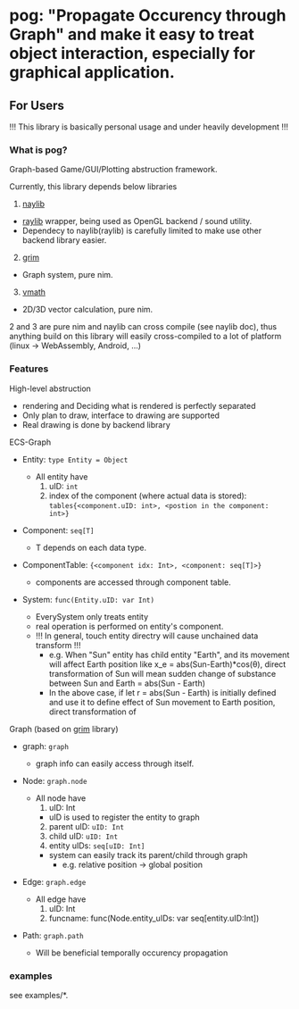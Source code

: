# pog: "Propagate Occurency through Graph" and make it easy to treat object interaction, especially for graphical application.

## For Users

!!! This library is basically personal usage and under heavily development !!!

### What is pog?

Graph-based Game/GUI/Plotting abstruction framework.

Currently, this library depends below libraries

1. [naylib](https://github.com/planetis-m/naylib)
- [raylib](https://github.com/raysan5/raylib) wrapper, being used as OpenGL backend / sound utility.
- Dependecy to naylib(raylib) is carefully limited to make use other backend library easier.

2. [grim](https://github.com/ebran/grim)
- Graph system, pure nim.

3. [vmath](https://github.com/treeform/vmath)
- 2D/3D vector calculation, pure nim.

2 and 3 are pure nim and naylib can cross compile (see naylib doc), thus anything build on this library will easily cross-compiled to a lot of platform (linux -> WebAssembly, Android, ...) 

### Features

High-level abstruction
  - rendering and Deciding what is rendered is perfectly separated
  - Only plan to draw, interface to drawing are supported
  - Real drawing is done by backend library

ECS-Graph

- Entity: `type Entity = Object`
  - All entity have 
    1. uID: `int`
    2. index of the component (where actual data is stored): `tables{<component.uID: int>, <postion in the component: int>}`

- Component: `seq[T]`
  - T depends on each data type.

- ComponentTable: `{<component idx: Int>, <component: seq[T]>}`
  - components are accessed through component table.
  
- System: `func(Entity.uID: var Int)`
  - EverySystem only treats entity
  - real operation is performed on entity's component.
  - !!! In general, touch entity directry will cause unchained data transform !!!
    - e.g. When "Sun" entity has child entity "Earth", and its movement will affect Earth position like x_e = abs(Sun-Earth)*cos(θ), direct transformation of Sun will mean sudden change of substance between Sun and Earth = abs(Sun - Earth)
    - In the above case, if let r = abs(Sun - Earth) is initially defined and use it to define effect of Sun movement to Earth position, direct transformation of 

Graph (based on [grim](https://github.com/ebran/grim) library)
- graph: `graph`
  - graph info can easily access through itself.
  
- Node: `graph.node`
  - All node have
    1. uID: Int
    - uID is used to register the entity to graph
    2. parent uID: `uID: Int`
    3. child uID: `uID: Int`
    4. entity uIDs: `seq[uID: Int]`
    - system can easily track its parent/child through graph
      - e.g. relative position -> global position

- Edge: `graph.edge` 
  - All edge have
    1. uID: Int
    2. funcname: func(Node.entity_uIDs: var seq[entity.uID:Int])

- Path: `graph.path`
  - Will be beneficial temporally occurency propagation


### examples

see examples/*.
